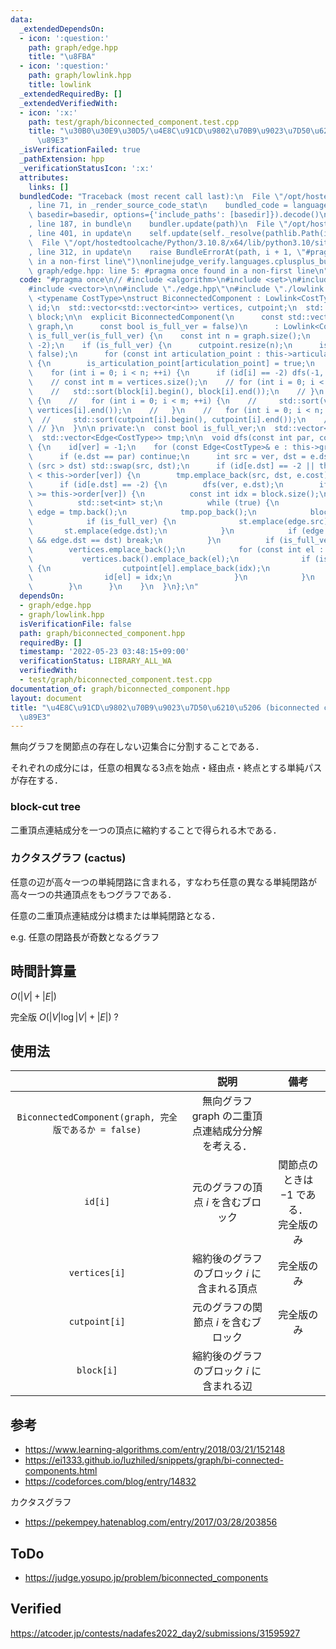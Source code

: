 ```yaml
---
data:
  _extendedDependsOn:
  - icon: ':question:'
    path: graph/edge.hpp
    title: "\u8FBA"
  - icon: ':question:'
    path: graph/lowlink.hpp
    title: lowlink
  _extendedRequiredBy: []
  _extendedVerifiedWith:
  - icon: ':x:'
    path: test/graph/biconnected_component.test.cpp
    title: "\u30B0\u30E9\u30D5/\u4E8C\u91CD\u9802\u70B9\u9023\u7D50\u6210\u5206\u5206\
      \u89E3"
  _isVerificationFailed: true
  _pathExtension: hpp
  _verificationStatusIcon: ':x:'
  attributes:
    links: []
  bundledCode: "Traceback (most recent call last):\n  File \"/opt/hostedtoolcache/Python/3.10.8/x64/lib/python3.10/site-packages/onlinejudge_verify/documentation/build.py\"\
    , line 71, in _render_source_code_stat\n    bundled_code = language.bundle(stat.path,\
    \ basedir=basedir, options={'include_paths': [basedir]}).decode()\n  File \"/opt/hostedtoolcache/Python/3.10.8/x64/lib/python3.10/site-packages/onlinejudge_verify/languages/cplusplus.py\"\
    , line 187, in bundle\n    bundler.update(path)\n  File \"/opt/hostedtoolcache/Python/3.10.8/x64/lib/python3.10/site-packages/onlinejudge_verify/languages/cplusplus_bundle.py\"\
    , line 401, in update\n    self.update(self._resolve(pathlib.Path(included), included_from=path))\n\
    \  File \"/opt/hostedtoolcache/Python/3.10.8/x64/lib/python3.10/site-packages/onlinejudge_verify/languages/cplusplus_bundle.py\"\
    , line 312, in update\n    raise BundleErrorAt(path, i + 1, \"#pragma once found\
    \ in a non-first line\")\nonlinejudge_verify.languages.cplusplus_bundle.BundleErrorAt:\
    \ graph/edge.hpp: line 5: #pragma once found in a non-first line\n"
  code: "#pragma once\n// #include <algorithm>\n#include <set>\n#include <utility>\n\
    #include <vector>\n\n#include \"./edge.hpp\"\n#include \"./lowlink.hpp\"\n\ntemplate\
    \ <typename CostType>\nstruct BiconnectedComponent : Lowlink<CostType> {\n  std::vector<int>\
    \ id;\n  std::vector<std::vector<int>> vertices, cutpoint;\n  std::vector<std::vector<Edge<CostType>>>\
    \ block;\n\n  explicit BiconnectedComponent(\n      const std::vector<std::vector<Edge<CostType>>>&\
    \ graph,\n      const bool is_full_ver = false)\n      : Lowlink<CostType>(graph),\
    \ is_full_ver(is_full_ver) {\n    const int n = graph.size();\n    id.assign(n,\
    \ -2);\n    if (is_full_ver) {\n      cutpoint.resize(n);\n      is_articulation_point.assign(n,\
    \ false);\n      for (const int articulation_point : this->articulation_points)\
    \ {\n        is_articulation_point[articulation_point] = true;\n      }\n    }\n\
    \    for (int i = 0; i < n; ++i) {\n      if (id[i] == -2) dfs(-1, i);\n    }\n\
    \    // const int m = vertices.size();\n    // for (int i = 0; i < m; ++i) {\n\
    \    //   std::sort(block[i].begin(), block[i].end());\n    // }\n    // if (is_full_ver)\
    \ {\n    //   for (int i = 0; i < m; ++i) {\n    //     std::sort(vertices[i].begin(),\
    \ vertices[i].end());\n    //   }\n    //   for (int i = 0; i < n; ++i) {\n  \
    \  //     std::sort(cutpoint[i].begin(), cutpoint[i].end());\n    //   }\n   \
    \ // }\n  }\n\n private:\n  const bool is_full_ver;\n  std::vector<bool> is_articulation_point;\n\
    \  std::vector<Edge<CostType>> tmp;\n\n  void dfs(const int par, const int ver)\
    \ {\n    id[ver] = -1;\n    for (const Edge<CostType>& e : this->graph[ver]) {\n\
    \      if (e.dst == par) continue;\n      int src = ver, dst = e.dst;\n      if\
    \ (src > dst) std::swap(src, dst);\n      if (id[e.dst] == -2 || this->order[e.dst]\
    \ < this->order[ver]) {\n        tmp.emplace_back(src, dst, e.cost);\n      }\n\
    \      if (id[e.dst] == -2) {\n        dfs(ver, e.dst);\n        if (this->lowlink[e.dst]\
    \ >= this->order[ver]) {\n          const int idx = block.size();\n          block.emplace_back();\n\
    \          std::set<int> st;\n          while (true) {\n            const Edge<CostType>\
    \ edge = tmp.back();\n            tmp.pop_back();\n            block.back().emplace_back(edge);\n\
    \            if (is_full_ver) {\n              st.emplace(edge.src);\n       \
    \       st.emplace(edge.dst);\n            }\n            if (edge.src == src\
    \ && edge.dst == dst) break;\n          }\n          if (is_full_ver) {\n    \
    \        vertices.emplace_back();\n            for (const int el : st) {\n   \
    \           vertices.back().emplace_back(el);\n              if (is_articulation_point[el])\
    \ {\n                cutpoint[el].emplace_back(idx);\n              } else {\n\
    \                id[el] = idx;\n              }\n            }\n          }\n\
    \        }\n      }\n    }\n  }\n};\n"
  dependsOn:
  - graph/edge.hpp
  - graph/lowlink.hpp
  isVerificationFile: false
  path: graph/biconnected_component.hpp
  requiredBy: []
  timestamp: '2022-05-23 03:48:15+09:00'
  verificationStatus: LIBRARY_ALL_WA
  verifiedWith:
  - test/graph/biconnected_component.test.cpp
documentation_of: graph/biconnected_component.hpp
layout: document
title: "\u4E8C\u91CD\u9802\u70B9\u9023\u7D50\u6210\u5206 (biconnected component) \u5206\
  \u89E3"
---
```


無向グラフを関節点の存在しない辺集合に分割することである．

それぞれの成分には，任意の相異なる3点を始点・経由点・終点とする単純パスが存在する．


### block-cut tree

二重頂点連結成分を一つの頂点に縮約することで得られる木である．


### カクタスグラフ (cactus)

任意の辺が高々一つの単純閉路に含まれる，すなわち任意の異なる単純閉路が高々一つの共通頂点をもつグラフである．

任意の二重頂点連結成分は橋または単純閉路となる．

e.g. 任意の閉路長が奇数となるグラフ


## 時間計算量

$O(\lvert V \rvert + \lvert E \rvert)$

完全版 $O(\lvert V \rvert \log{\lvert V \rvert} + \lvert E \rvert)$ ?


## 使用法

||説明|備考|
|:--:|:--:|:--:|
|`BiconnectedComponent(graph, 完全版であるか = false)`|無向グラフ $\mathrm{graph}$ の二重頂点連結成分分解を考える．||
|`id[i]`|元のグラフの頂点 $i$ を含むブロック|関節点のときは $-1$ である．<br>完全版のみ|
|`vertices[i]`|縮約後のグラフのブロック $i$ に含まれる頂点|完全版のみ|
|`cutpoint[i]`|元のグラフの関節点 $i$ を含むブロック|完全版のみ|
|`block[i]`|縮約後のグラフのブロック $i$ に含まれる辺||


## 参考

- https://www.learning-algorithms.com/entry/2018/03/21/152148
- https://ei1333.github.io/luzhiled/snippets/graph/bi-connected-components.html
- https://codeforces.com/blog/entry/14832

カクタスグラフ
- https://pekempey.hatenablog.com/entry/2017/03/28/203856


## ToDo

- https://judge.yosupo.jp/problem/biconnected_components


## Verified

https://atcoder.jp/contests/nadafes2022_day2/submissions/31595927
